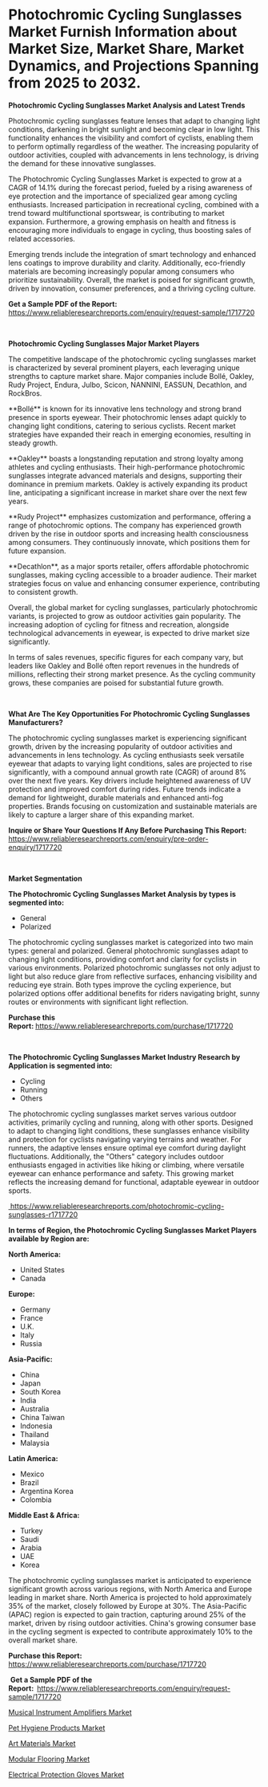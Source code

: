 <p><h1>Photochromic Cycling Sunglasses Market Furnish Information about Market Size, Market Share, Market Dynamics, and Projections Spanning from 2025 to 2032.</h1></p><p><strong>Photochromic Cycling Sunglasses Market Analysis and Latest Trends</strong></p>
<p><p>Photochromic cycling sunglasses feature lenses that adapt to changing light conditions, darkening in bright sunlight and becoming clear in low light. This functionality enhances the visibility and comfort of cyclists, enabling them to perform optimally regardless of the weather. The increasing popularity of outdoor activities, coupled with advancements in lens technology, is driving the demand for these innovative sunglasses.</p><p>The Photochromic Cycling Sunglasses Market is expected to grow at a CAGR of 14.1% during the forecast period, fueled by a rising awareness of eye protection and the importance of specialized gear among cycling enthusiasts. Increased participation in recreational cycling, combined with a trend toward multifunctional sportswear, is contributing to market expansion. Furthermore, a growing emphasis on health and fitness is encouraging more individuals to engage in cycling, thus boosting sales of related accessories. </p><p>Emerging trends include the integration of smart technology and enhanced lens coatings to improve durability and clarity. Additionally, eco-friendly materials are becoming increasingly popular among consumers who prioritize sustainability. Overall, the market is poised for significant growth, driven by innovation, consumer preferences, and a thriving cycling culture.</p></p>
<p><strong>Get a Sample PDF of the Report:&nbsp;</strong> <a href="https://www.reliableresearchreports.com/enquiry/request-sample/1717720?utm_campaign=16&utm_medium=2&utm_source=Github&utm_content=ia&utm_term=04042025&utm_id=photochromic-cycling-sunglasses">https://www.reliableresearchreports.com/enquiry/request-sample/1717720</a></p>
<p>&nbsp;</p>
<p><strong>Photochromic Cycling Sunglasses Major Market Players</strong></p>
<p><p>The competitive landscape of the photochromic cycling sunglasses market is characterized by several prominent players, each leveraging unique strengths to capture market share. Major companies include Bollé, Oakley, Rudy Project, Endura, Julbo, Scicon, NANNINI, EASSUN, Decathlon, and RockBros.</p><p>**Bollé** is known for its innovative lens technology and strong brand presence in sports eyewear. Their photochromic lenses adapt quickly to changing light conditions, catering to serious cyclists. Recent market strategies have expanded their reach in emerging economies, resulting in steady growth.</p><p>**Oakley** boasts a longstanding reputation and strong loyalty among athletes and cycling enthusiasts. Their high-performance photochromic sunglasses integrate advanced materials and designs, supporting their dominance in premium markets. Oakley is actively expanding its product line, anticipating a significant increase in market share over the next few years.</p><p>**Rudy Project** emphasizes customization and performance, offering a range of photochromic options. The company has experienced growth driven by the rise in outdoor sports and increasing health consciousness among consumers. They continuously innovate, which positions them for future expansion.</p><p>**Decathlon**, as a major sports retailer, offers affordable photochromic sunglasses, making cycling accessible to a broader audience. Their market strategies focus on value and enhancing consumer experience, contributing to consistent growth.</p><p>Overall, the global market for cycling sunglasses, particularly photochromic variants, is projected to grow as outdoor activities gain popularity. The increasing adoption of cycling for fitness and recreation, alongside technological advancements in eyewear, is expected to drive market size significantly. </p><p>In terms of sales revenues, specific figures for each company vary, but leaders like Oakley and Bollé often report revenues in the hundreds of millions, reflecting their strong market presence. As the cycling community grows, these companies are poised for substantial future growth.</p></p>
<p>&nbsp;</p>
<p><strong>What Are The Key Opportunities For Photochromic Cycling Sunglasses Manufacturers?</strong></p>
<p><p>The photochromic cycling sunglasses market is experiencing significant growth, driven by the increasing popularity of outdoor activities and advancements in lens technology. As cycling enthusiasts seek versatile eyewear that adapts to varying light conditions, sales are projected to rise significantly, with a compound annual growth rate (CAGR) of around 8% over the next five years. Key drivers include heightened awareness of UV protection and improved comfort during rides. Future trends indicate a demand for lightweight, durable materials and enhanced anti-fog properties. Brands focusing on customization and sustainable materials are likely to capture a larger share of this expanding market.</p></p>
<p><strong>Inquire or Share Your Questions If Any Before Purchasing This Report:</strong> <a href="https://www.reliableresearchreports.com/enquiry/pre-order-enquiry/1717720?utm_campaign=16&utm_medium=2&utm_source=Github&utm_content=ia&utm_term=04042025&utm_id=photochromic-cycling-sunglasses">https://www.reliableresearchreports.com/enquiry/pre-order-enquiry/1717720</a></p>
<p>&nbsp;</p>
<p><strong>Market Segmentation</strong></p>
<p><strong>The Photochromic Cycling Sunglasses Market Analysis by types is segmented into:</strong></p>
<p><ul><li>General</li><li>Polarized</li></ul></p>
<p><p>The photochromic cycling sunglasses market is categorized into two main types: general and polarized. General photochromic sunglasses adapt to changing light conditions, providing comfort and clarity for cyclists in various environments. Polarized photochromic sunglasses not only adjust to light but also reduce glare from reflective surfaces, enhancing visibility and reducing eye strain. Both types improve the cycling experience, but polarized options offer additional benefits for riders navigating bright, sunny routes or environments with significant light reflection.</p></p>
<p><strong>Purchase this Report:&nbsp;</strong><a href="https://www.reliableresearchreports.com/purchase/1717720?utm_campaign=16&utm_medium=2&utm_source=Github&utm_content=ia&utm_term=04042025&utm_id=photochromic-cycling-sunglasses">https://www.reliableresearchreports.com/purchase/1717720</a></p>
<p>&nbsp;</p>
<p><strong>The Photochromic Cycling Sunglasses Market Industry Research by Application is segmented into:</strong></p>
<p><ul><li>Cycling</li><li>Running</li><li>Others</li></ul></p>
<p><p>The photochromic cycling sunglasses market serves various outdoor activities, primarily cycling and running, along with other sports. Designed to adapt to changing light conditions, these sunglasses enhance visibility and protection for cyclists navigating varying terrains and weather. For runners, the adaptive lenses ensure optimal eye comfort during daylight fluctuations. Additionally, the "Others" category includes outdoor enthusiasts engaged in activities like hiking or climbing, where versatile eyewear can enhance performance and safety. This growing market reflects the increasing demand for functional, adaptable eyewear in outdoor sports.</p></p>
<p><a href="https://www.reliableresearchreports.com/photochromic-cycling-sunglasses-r1717720?utm_campaign=16&utm_medium=2&utm_source=Github&utm_content=ia&utm_term=04042025&utm_id=photochromic-cycling-sunglasses">&nbsp;https://www.reliableresearchreports.com/photochromic-cycling-sunglasses-r1717720</a></p>
<p><strong>In terms of Region, the Photochromic Cycling Sunglasses Market Players available by Region are:</strong></p>
<p>
    <p> <strong> North America: </strong>
        <ul>
            <li>United States</li>
            <li>Canada</li>
        </ul>
        </p> 
    <p> <strong> Europe: </strong>
        <ul>
            <li>Germany</li>
            <li>France</li>
            <li>U.K.</li>
            <li>Italy</li>
            <li>Russia</li>
        </ul>
        </p> 
    <p> <strong> Asia-Pacific: </strong>
        <ul>
            <li>China</li>
            <li>Japan</li>
            <li>South Korea</li>
            <li>India</li>
            <li>Australia</li>
            <li>China Taiwan</li>
            <li>Indonesia</li>
            <li>Thailand</li>
            <li>Malaysia</li>
        </ul>
        </p> 
    <p> <strong> Latin America: </strong>
        <ul>
            <li>Mexico</li>
            <li>Brazil</li>
            <li>Argentina Korea</li>
            <li>Colombia</li>
        </ul>
        </p> 
    <p> <strong> Middle East & Africa: </strong>
        <ul>
            <li>Turkey</li>
            <li>Saudi</li>
            <li>Arabia</li>
            <li>UAE</li>
            <li>Korea</li>
        </ul>
    </p>
    </p>
<p><p>The photochromic cycling sunglasses market is anticipated to experience significant growth across various regions, with North America and Europe leading in market share. North America is projected to hold approximately 35% of the market, closely followed by Europe at 30%. The Asia-Pacific (APAC) region is expected to gain traction, capturing around 25% of the market, driven by rising outdoor activities. China's growing consumer base in the cycling segment is expected to contribute approximately 10% to the overall market share.</p></p>
<p><strong>Purchase this Report: </strong><a href="https://www.reliableresearchreports.com/purchase/1717720?utm_campaign=16&utm_medium=2&utm_source=Github&utm_content=ia&utm_term=04042025&utm_id=photochromic-cycling-sunglasses">https://www.reliableresearchreports.com/purchase/1717720</a></p>
<p>&nbsp;<strong>Get a Sample PDF of the Report:&nbsp;&nbsp;</strong><a href="https://www.reliableresearchreports.com/enquiry/request-sample/1717720?utm_campaign=16&utm_medium=2&utm_source=Github&utm_content=ia&utm_term=04042025&utm_id=photochromic-cycling-sunglasses">https://www.reliableresearchreports.com/enquiry/request-sample/1717720</a></p>
<p><strong></strong></p>
<p><p><a href="https://github.com/thanenegenqa/Market-Research-Report-List-1/blob/main/musical-instrument-amplifiers-market.md?utm_campaign=16&utm_medium=2&utm_source=Github&utm_content=ia&utm_term=04042025&utm_id=photochromic-cycling-sunglasses">Musical Instrument Amplifiers Market</a></p><p><a href="https://github.com/syskamazucqa/Market-Research-Report-List-1/blob/main/pet-hygiene-products-market.md?utm_campaign=16&utm_medium=2&utm_source=Github&utm_content=ia&utm_term=04042025&utm_id=photochromic-cycling-sunglasses">Pet Hygiene Products Market</a></p><p><a href="https://github.com/lelkohydesyj/Market-Research-Report-List-1/blob/main/art-materials-market.md?utm_campaign=16&utm_medium=2&utm_source=Github&utm_content=ia&utm_term=04042025&utm_id=photochromic-cycling-sunglasses">Art Materials Market</a></p><p><a href="https://github.com/cezilfinerv9/Market-Research-Report-List-1/blob/main/modular-flooring-market.md?utm_campaign=16&utm_medium=2&utm_source=Github&utm_content=ia&utm_term=04042025&utm_id=photochromic-cycling-sunglasses">Modular Flooring Market</a></p><p><a href="https://github.com/bhuraoutenc8/Market-Research-Report-List-1/blob/main/electrical-protection-gloves-market.md?utm_campaign=16&utm_medium=2&utm_source=Github&utm_content=ia&utm_term=04042025&utm_id=photochromic-cycling-sunglasses">Electrical Protection Gloves Market</a></p></p>